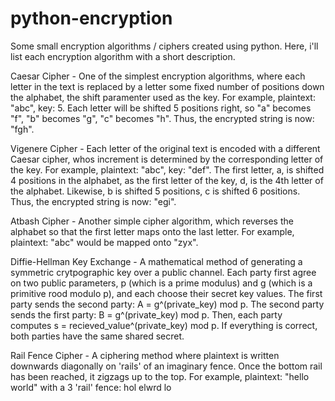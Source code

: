 # python-encryption
Some small encryption algorithms / ciphers created using python. Here, i'll list each encryption algorithm with a short description.

Caesar Cipher
    - One of the simplest encryption algorithms, where each letter in the text is replaced by a letter some fixed number of positions down the alphabet, the shift paramenter used as the key. 
    For example, plaintext: "abc", key: 5. 
    Each letter will be shifted 5 positions right, so "a" becomes "f", "b" becomes "g", "c" becomes "h". 
    Thus, the encrypted string is now: "fgh".

Vigenere Cipher
    - Each letter of the original text is encoded with a different Caesar cipher, whos increment is determined by the corresponding letter of the key. 
    For example, plaintext: "abc", key: "def". 
    The first letter, a, is shifted 4 positions in the alphabet, as the first letter of the key, d, is the 4th letter of the alphabet. 
    Likewise, b is shifted 5 positions, c is shifted 6 positions. 
    Thus, the encrypted string is now: "egi".

Atbash Cipher
    - Another simple cipher algorithm, which reverses the alphabet so that the first letter maps onto the last letter. 
    For example, plaintext: "abc" would be mapped onto "zyx".

Diffie-Hellman Key Exchange
    - A mathematical method of generating a symmetric crytpographic key over a public channel. 
    Each party first agree on two public parameters, p (which is a prime modulus) and g (which is a primitive rood modulo p), and each choose their secret key values. 
    The first party sends the second party: A = g^(private_key) mod p. The second party sends the first party: B = g^(private_key) mod p.
    Then, each party computes s = recieved_value^(private_key) mod p. If everything is correct, both parties have the same shared secret.

Rail Fence Cipher
    - A ciphering method where plaintext is written downwards diagonally on 'rails' of an imaginary fence. Once the bottom rail has been reached, it zigzags up to the top. 
    For example, plaintext: "hello world" with a 3 'rail' fence: hol elwrd lo
